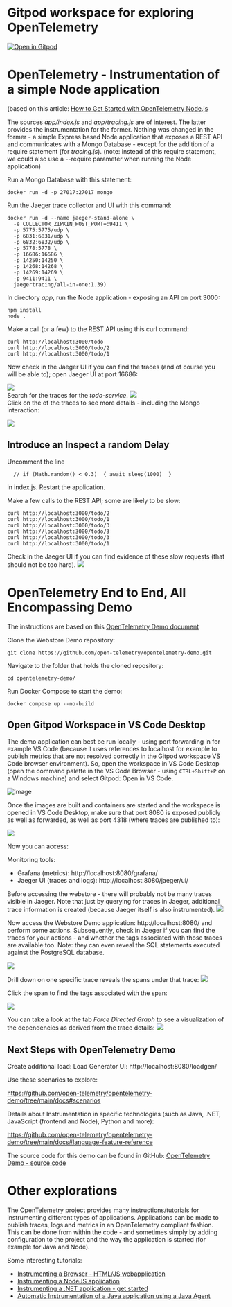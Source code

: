 # Gitpod workspace for exploring OpenTelemetry 
[![Open in Gitpod](https://gitpod.io/button/open-in-gitpod.svg)](https://gitpod.io/#https://github.com/lucasjellema/gitpod-opentelemetry)

# OpenTelemetry - Instrumentation of a simple Node application

(based on this article: [How to Get Started with OpenTelemetry Node.js](https://www.aspecto.io/blog/getting-started-with-opentelemetry-node/)

The sources *app/index.js* and *app/tracing.js* are of interest. The latter provides the instrumentation for the former. Nothing was changed in the former - a simple Express based Node application that exposes a REST API and communicates with a Mongo Database - except for the addition of a require statement (for *tracing.js*). (note: instead of this require statement, we could also use a --require parameter when running the Node application)  

Run a Mongo Database with this statement:

```
docker run -d -p 27017:27017 mongo
``` 

Run the Jaeger trace collector and UI with this command:

```
docker run -d --name jaeger-stand-alone \
  -e COLLECTOR_ZIPKIN_HOST_PORT=:9411 \
  -p 5775:5775/udp \
  -p 6831:6831/udp \
  -p 6832:6832/udp \
  -p 5778:5778 \
  -p 16686:16686 \
  -p 14250:14250 \
  -p 14268:14268 \
  -p 14269:14269 \
  -p 9411:9411 \
  jaegertracing/all-in-one:1.39)
```

In directory *app*, run the Node application - exposing an API on port 3000:

```
npm install
node .
```

Make a call (or a few) to the REST API using this curl command:

```
curl http://localhost:3000/todo
curl http://localhost:3000/todo/2
curl http://localhost:3000/todo/1
```

Now check in the Jaeger UI if you can find the traces (and of course you will be able to); open Jaeger UI at port 16686: 

![](images/open-jaeger.png)  
Search for the traces for the *todo-service*.
![](images/todo-traces.png)  
Click on the of the traces to see more details - including the Mongo interaction:

![](images/trace-details-mongo-find.png)  

## Introduce an Inspect a random Delay

Uncomment the line 

```
  // if (Math.random() < 0.3)  { await sleep(1000)  }   
```
in index.js. Restart the application.

Make a few calls to the REST API; some are likely to be slow:

```
curl http://localhost:3000/todo/2
curl http://localhost:3000/todo/1
curl http://localhost:3000/todo/3
curl http://localhost:3000/todo/3
curl http://localhost:3000/todo/3
curl http://localhost:3000/todo/1
```

Check in the Jaeger UI if you can find evidence of these slow requests (that should not be too hard).
![](images/jaeger-slow-requests.png)  

# OpenTelemetry End to End, All Encompassing Demo

The instructions are based on this [OpenTelemetry Demo document](https://github.com/open-telemetry/opentelemetry-demo/blob/main/docs/docker_deployment.md)

Clone the Webstore Demo repository:
```
git clone https://github.com/open-telemetry/opentelemetry-demo.git
```

Navigate to the folder that holds the cloned repository:

```
cd opentelemetry-demo/
```

Run Docker Compose to start the demo:
```
docker compose up --no-build
```


## Open Gitpod Workspace in VS Code Desktop

The demo application can best be run locally - using port forwarding in for example VS Code (because it uses references to localhost for example to publish metrics that are not resolved correctly in the Gitpod workspace VS Code browser environment).  So, open the workspace in VS Code Desktop (open the command palette in the VS Code Browser - using `CTRL+Shift+P` on a Windows machine) and select Gitpod: Open in VS Code.

![image](https://user-images.githubusercontent.com/1296324/202259556-5cec678d-a824-43f3-88ec-03e28c3fdef6.png)

Once the images are built and containers are started and the workspace is opened in VS Code Desktop, make sure that port 8080 is exposed publicly as well as forwarded, as well as port 4318 (where traces are published to):

![](images/expose-and-forward-ports-publicly.png)  

Now you can access:

Monitoring tools:
* Grafana (metrics): http://localhost:8080/grafana/
* Jaeger UI (traces and logs): http://localhost:8080/jaeger/ui/

Before accessing the webstore - there will probably not be many traces visible in Jaeger. Note that just by querying for traces in Jaeger, additional trace information is created (because Jaeger itself is also instrumented).
![](images/jaeger-query.png)  

Now access the Webstore Demo application: http://localhost:8080/ and perform some actions. Subsequently, check in Jaeger if you can find the traces for your actions - and whether the tags associated with those traces are available too. Note: they can even reveal the SQL statements executed against the PostgreSQL database. 

![](images/traces-after-some-clicking.png)  

Drill down on one specific trace reveals the spans under that trace:
![](images/spans-under-trace.png)  

Click the span to find the tags associated with the span:

![](images/tags-for-span-sql.png)  

You can take a look at the tab *Force Directed Graph* to see a visualization of the dependencies as derived from the trace details:
![](images/directed-graph.png)   

## Next Steps with OpenTelemetry Demo

Create additional load:
Load Generator UI: http://localhost:8080/loadgen/

Use these scenarios to explore:

https://github.com/open-telemetry/opentelemetry-demo/tree/main/docs#scenarios

Details about Instrumentation in specific technologies (such as Java, .NET, JavaScript (frontend and Node), Python and more):

https://github.com/open-telemetry/opentelemetry-demo/tree/main/docs#language-feature-reference 

The source code for this demo can be found in GitHub: [OpenTelemetry Demo - source code](https://github.com/open-telemetry/opentelemetry-demo/tree/main/src)

# Other explorations

The OpenTelemetry project provides many instructions/tutorials for instrumenting different types of applications. Applications can be made to publish traces, logs and metrics in an OpenTelemetry compliant fashion. This can be done from within the code - and sometimes simply by adding configuration to the project and the way the application is started (for example for Java and Node).

Some interesting tutorials:

* [Instrumenting a Browser - HTML/JS webapplication](https://opentelemetry.io/docs/instrumentation/js/getting-started/browser/)
* [Instrumenting a NodeJS application](https://opentelemetry.io/docs/instrumentation/js/getting-started/nodejs/)
* [Instrumenting a .NET application - get started](https://opentelemetry.io/docs/instrumentation/net/getting-started/)
* [Automatic Instrumentation of a Java application using a Java Agent](https://opentelemetry.io/docs/instrumentation/java/automatic/)
